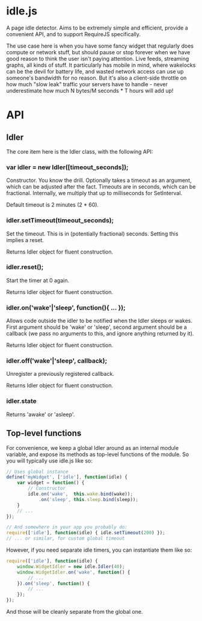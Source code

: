 idle.js
=======

A page idle detector. Aims to be extremely simple and efficient, provide a convenient API, and to support RequireJS specifically.

The use case here is when you have some fancy widget that regularly does compute or network stuff, but should pause or stop forever when we have good reason to think the user isn't paying attention. Live feeds, streaming graphs, all kinds of stuff. It particularly has mobile in mind, where wakelocks can be the devil for battery life, and wasted network access can use up someone's bandwidth for no reason. But it's also a client-side throttle on how much "slow leak" traffic your servers have to handle - never underestimate how much N bytes/M seconds * T hours will add up!

# API

## Idler

The core item here is the Idler class, with the following API:

### var idler = new Idler([timeout_seconds]);

Constructor. You know the drill. Optionally takes a timeout as an argument, which can be adjusted after the fact. Timeouts are in seconds, which can be fractional. Internally, we multiply that up to milliseconds for SetInterval.

Default timeout is 2 minutes (2 * 60).

### idler.setTimeout(timeout_seconds);

Set the timeout. This is in (potentially fractional) seconds. Setting this implies a reset.

Returns Idler object for fluent construction.

### idler.reset();

Start the timer at 0 again.

Returns Idler object for fluent construction.

### idler.on('wake'|'sleep', function(){ ... });

Allows code outside the idler to be notified when the Idler sleeps or wakes. First argument should be 'wake' or 'sleep', second argument should be a callback (we pass no arguments to this, and ignore anything returned by it).

Returns Idler object for fluent construction.

### idler.off('wake'|'sleep', callback);

Unregister a previously registered callback.

Returns Idler object for fluent construction.

### idler.state

Returns 'awake' or 'asleep'.

## Top-level functions

For convenience, we keep a global Idler around as an internal module variable, and expose its methods as top-level functions of the module. So you will typically use idle.js like so:

```javascript
// Uses global instance
define('myWidget', ['idle'], function(idle) {
    var widget = function() {
        // Constructor
        idle.on('wake',  this.wake.bind(wake));
            .on('sleep', this.sleep.bind(sleep));
    }
    // ...
});

// And somewhere in your app you probably do:
require(['idle'], function(idle) { idle.setTimeout(200) });
// ... or similar, for custom global timeout
```

However, if you need separate idle timers, you can instantiate them like so:

```javascript
require(['idle'], function(idle) {
    window.WidgetIdler = new idle.Idler(40);
    window.WidgetIdler.on('wake', function() {
        // ...
    }).on('sleep', function() {
        // ...
    });
});
```

And those will be cleanly separate from the global one.
